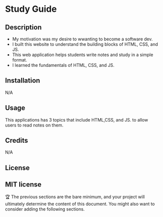 # Study Guide

## Description


- My motivation was my desire to wwanting to become a software dev.
- I built this website to understand the building blocks of HTML, CSS, and JS.
- This web application helps students write notes and study in a simple format.
- I learned the fundamentals of HTML, CSS, and JS.


## Installation

N/A

## Usage
This applications has 3 topics that include HTML,CSS, and JS. to allow users to read notes on them.




## Credits

N/A

## License

MIT license
---

🏆 The previous sections are the bare minimum, and your project will ultimately determine the content of this document. You might also want to consider adding the following sections.


